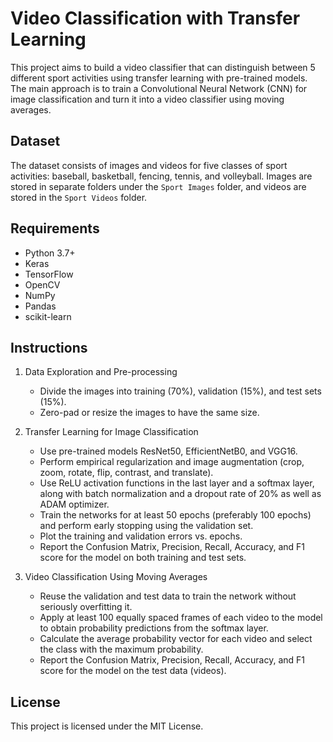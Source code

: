 # Video Classification with Transfer Learning

This project aims to build a video classifier that can distinguish between 5 different sport activities using transfer learning with pre-trained models. The main approach is to train a Convolutional Neural Network (CNN) for image classification and turn it into a video classifier using moving averages.

## Dataset

The dataset consists of images and videos for five classes of sport activities: baseball, basketball, fencing, tennis, and volleyball. Images are stored in separate folders under the `Sport Images` folder, and videos are stored in the `Sport Videos` folder.

## Requirements

* Python 3.7+
* Keras
* TensorFlow
* OpenCV
* NumPy
* Pandas
* scikit-learn

## Instructions

1. Data Exploration and Pre-processing
    - Divide the images into training (70%), validation (15%), and test sets (15%).
    - Zero-pad or resize the images to have the same size.

2. Transfer Learning for Image Classification
    - Use pre-trained models ResNet50, EfficientNetB0, and VGG16.
    - Perform empirical regularization and image augmentation (crop, zoom, rotate, flip, contrast, and translate).
    - Use ReLU activation functions in the last layer and a softmax layer, along with batch normalization and a dropout rate of 20% as well as ADAM optimizer.
    - Train the networks for at least 50 epochs (preferably 100 epochs) and perform early stopping using the validation set.
    - Plot the training and validation errors vs. epochs.
    - Report the Confusion Matrix, Precision, Recall, Accuracy, and F1 score for the model on both training and test sets.

3. Video Classification Using Moving Averages
    - Reuse the validation and test data to train the network without seriously overfitting it.
    - Apply at least 100 equally spaced frames of each video to the model to obtain probability predictions from the softmax layer.
    - Calculate the average probability vector for each video and select the class with the maximum probability.
    - Report the Confusion Matrix, Precision, Recall, Accuracy, and F1 score for the model on the test data (videos).

## License

This project is licensed under the MIT License.
